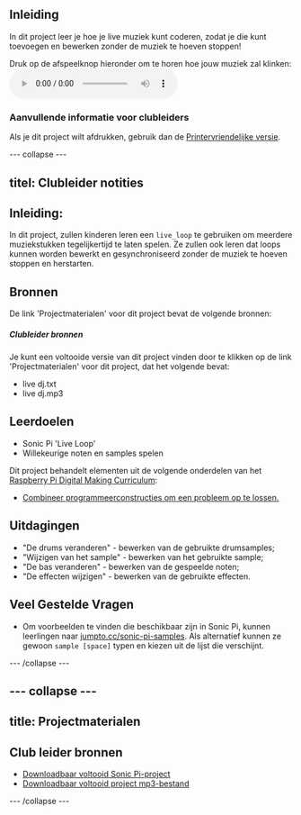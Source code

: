 ## Inleiding

In dit project leer je hoe je live muziek kunt coderen, zodat je die kunt toevoegen en bewerken zonder de muziek te hoeven stoppen!

<div id="audio-preview" class="pdf-hidden">
  Druk op de afspeelknop hieronder om te horen hoe jouw muziek zal klinken: <audio controls preload> <source src="resources/live-dj.mp3" type="audio/mpeg"> Je browser ondersteunt het element <code>audio</code> niet. </audio>
</div>

### Aanvullende informatie voor clubleiders

Als je dit project wilt afdrukken, gebruik dan de [Printervriendelijke versie](https://projects.raspberrypi.org/nl-NL/projects/live-dj/print).

--- collapse ---

## titel: Clubleider notities

## Inleiding:

In dit project, zullen kinderen leren een `live_loop` te gebruiken om meerdere muziekstukken tegelijkertijd te laten spelen. Ze zullen ook leren dat loops kunnen worden bewerkt en gesynchroniseerd zonder de muziek te hoeven stoppen en herstarten.

## Bronnen

De link 'Projectmaterialen' voor dit project bevat de volgende bronnen:

##### Clubleider bronnen

Je kunt een voltooide versie van dit project vinden door te klikken op de link 'Projectmaterialen' voor dit project, dat het volgende bevat:

* live dj.txt
* live dj.mp3

## Leerdoelen

* Sonic Pi 'Live Loop'
* Willekeurige noten en samples spelen

Dit project behandelt elementen uit de volgende onderdelen van het [Raspberry Pi Digital Making Curriculum](http://rpf.io/curriculum):

* [Combineer programmeerconstructies om een ​​probleem op te lossen.](https://www.raspberrypi.org/curriculum/programming/builder)

## Uitdagingen

* "De drums veranderen" - bewerken van de gebruikte drumsamples;
* "Wijzigen van het sample" - bewerken van het gebruikte sample;
* "De bas veranderen" - bewerken van de gespeelde noten;
* "De effecten wijzigen" - bewerken van de gebruikte effecten.

## Veel Gestelde Vragen

* Om voorbeelden te vinden die beschikbaar zijn in Sonic Pi, kunnen leerlingen naar [jumpto.cc/sonic-pi-samples](http://jumpto.cc/sonic-pi-samples). Als alternatief kunnen ze gewoon `sample [space]` typen en kiezen uit de lijst die verschijnt.

--- /collapse ---

--- collapse ---
---
title: Projectmaterialen
---

## Club leider bronnen

* [Downloadbaar voltooid Sonic Pi-project](resources/live-dj.txt)
* [Downloadbaar voltooid project mp3-bestand](resources/live-dj.mp3)

--- /collapse ---